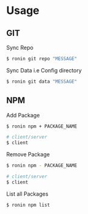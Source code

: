 # Usage

## GIT

Sync Repo
```bash
$ ronin git repo "MESSAGE"
```

Sync Data i.e Config directory
```bash
$ ronin git data "MESSAGE"
```

## NPM

Add Package
```bash
$ ronin npm + PACKAGE_NAME

# client/server
$ client
```

Remove Package
```bash
$ ronin npm - PACKAGE_NAME

# client/server
$ client
```

List all Packages
```bash
$ ronin npm list
```